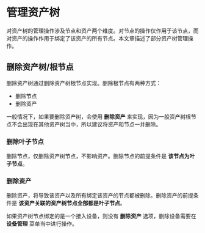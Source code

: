 # 管理资产树

对资产树的管理操作涉及节点和资产两个维度。对节点的操作仅作用于该节点，而对资产的操作作用于绑定了该资产的所有节点。本文章描述了部分资产树管理操作。

## 删除资产树/根节点

删除资产树通过删除资产树根节点实现。删除根节点有两种方式：
- 删除节点
- 删除资产

一般情况下，如果要删除资产树，会使用 **删除资产** 来实现，因为一般资产树根节点不会出现在其他资产树当中，所以建议将资产和节点一并删除。

### 删除叶子节点

删除节点，仅删除资产树节点，不影响资产。删除节点的前提条件是 **该节点为叶子节点**。

### 删除资产

删除资产，将导致该资产以及所有绑定该资产的节点都被删除。删除资产的前提条件是 **该资产关联的资产树节点全部都是叶子节点**。

如果资产树节点绑定的是一个接入设备，则没有 **删除资产** 选项，删除设备需要在 **设备管理** 菜单当中进行操作。
